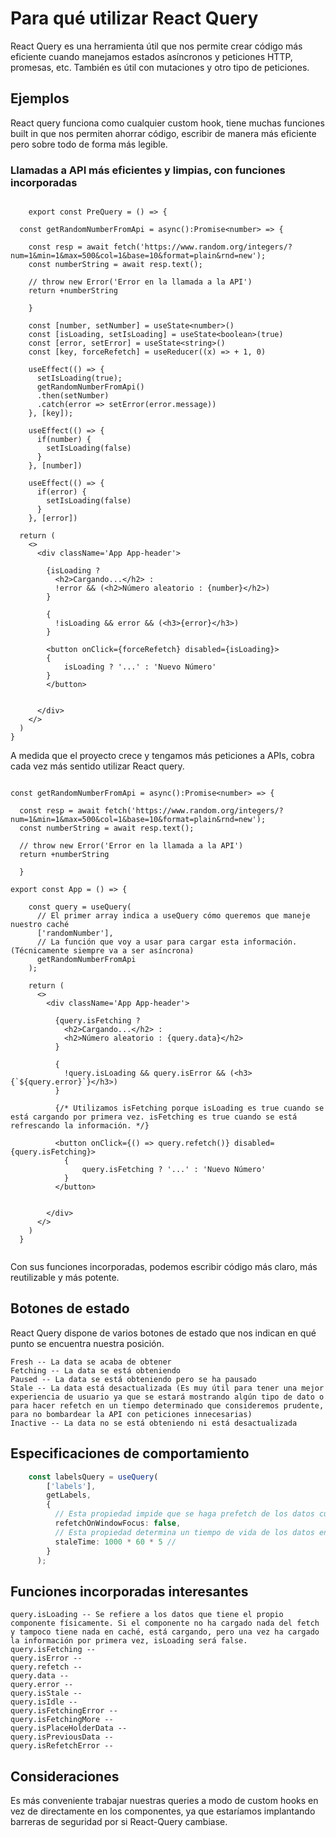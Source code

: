 # Para qué utilizar React Query #

React Query es una herramienta útil que nos permite crear código más eficiente cuando manejamos estados asíncronos y peticiones HTTP, promesas, etc. También es útil con mutaciones y otro tipo de peticiones.



## Ejemplos ##

React query funciona como cualquier custom hook, tiene muchas funciones built in que nos permiten ahorrar código, escribir de manera más eficiente pero sobre todo de forma más legible. 

### Llamadas a API más eficientes y limpias, con funciones incorporadas ###


```tsx

    export const PreQuery = () => {

  const getRandomNumberFromApi = async():Promise<number> => {
    
    const resp = await fetch('https://www.random.org/integers/?num=1&min=1&max=500&col=1&base=10&format=plain&rnd=new');
    const numberString = await resp.text();

    // throw new Error('Error en la llamada a la API')
    return +numberString

    }
  
    const [number, setNumber] = useState<number>()
    const [isLoading, setIsLoading] = useState<boolean>(true)
    const [error, setError] = useState<string>()
    const [key, forceRefetch] = useReducer((x) => + 1, 0)

    useEffect(() => {
      setIsLoading(true);
      getRandomNumberFromApi()
      .then(setNumber)
      .catch(error => setError(error.message))
    }, [key]);

    useEffect(() => {
      if(number) {
        setIsLoading(false)
      }
    }, [number])

    useEffect(() => {
      if(error) {
        setIsLoading(false)
      }
    }, [error])

  return (
    <>
      <div className='App App-header'>
        
        {isLoading ? 
          <h2>Cargando...</h2> : 
          !error && (<h2>Número aleatorio : {number}</h2>)
        }

        {
          !isLoading && error && (<h3>{error}</h3>)
        }

        <button onClick={forceRefetch} disabled={isLoading}>
        {
            isLoading ? '...' : 'Nuevo Número'
        }
        </button>
         

      </div>
    </>
  )
}

```


A medida que el proyecto crece y tengamos más peticiones a APIs, cobra cada vez más sentido utilizar React query. 


```tsx

const getRandomNumberFromApi = async():Promise<number> => {
    
  const resp = await fetch('https://www.random.org/integers/?num=1&min=1&max=500&col=1&base=10&format=plain&rnd=new');
  const numberString = await resp.text();

  // throw new Error('Error en la llamada a la API')
  return +numberString

  }

export const App = () => {
  
    const query = useQuery(
      // El primer array indica a useQuery cómo queremos que maneje nuestro caché 
      ['randomNumber'],
      // La función que voy a usar para cargar esta información. (Técnicamente siempre va a ser asíncrona)
      getRandomNumberFromApi
    );
  
    return (
      <>
        <div className='App App-header'>
          
          {query.isFetching ? 
            <h2>Cargando...</h2> : 
            <h2>Número aleatorio : {query.data}</h2>
          }
  
          {
            !query.isLoading && query.isError && (<h3>{`${query.error}`}</h3>)
          }

          {/* Utilizamos isFetching porque isLoading es true cuando se está cargando por primera vez. isFetching es true cuando se está refrescando la información. */}
          
          <button onClick={() => query.refetch()} disabled={query.isFetching}>
            {
                query.isFetching ? '...' : 'Nuevo Número'
            }
          </button>
           
  
        </div>
      </>
    )
  }
    

```

Con sus funciones incorporadas, podemos escribir código más claro, más reutilizable y más potente.


## Botones de estado ##

React Query dispone de varios botones de estado que nos indican en qué punto se encuentra nuestra posición. 

    Fresh -- La data se acaba de obtener
    Fetching -- La data se está obteniendo
    Paused -- La data se está obteniendo pero se ha pausado
    Stale -- La data está desactualizada (Es muy útil para tener una mejor experiencia de usuario ya que se estará mostrando algún tipo de dato o para hacer refetch en un tiempo determinado que consideremos prudente, para no bombardear la API con peticiones innecesarias)
    Inactive -- La data no se está obteniendo ni está desactualizada 


## Especificaciones de comportamiento ##

```typescript
    const labelsQuery = useQuery(
        ['labels'],
        getLabels,
        {
          // Esta propiedad impide que se haga prefetch de los datos cuando el usuario clicka fuera de la ventana y vuelve a clickar en ella. Tenerl oactivo sirve por ejemplo siqueremos que nuestro usuario tenga siempre la última versión de los datos, si va a otra ventana y vuelve a la nuestra.
          refetchOnWindowFocus: false,
          // Esta propiedad determina un tiempo de vida de los datos en caché. En este caso, los datos se refrescarán cada 5 minutos. Muy útil para reducir el número de llamadas a una API.
          staleTime: 1000 * 60 * 5 //
        }
      );
```


## Funciones incorporadas interesantes ##
    
    query.isLoading -- Se refiere a los datos que tiene el propio componente físicamente. Si el componente no ha cargado nada del fetch y tampoco tiene nada en caché, está cargando, pero una vez ha cargado la información por primera vez, isLoading será false.
    query.isFetching -- 
    query.isError --
    query.refetch --
    query.data --
    query.error --
    query.isStale --
    query.isIdle --
    query.isFetchingError --
    query.isFetchingMore --
    query.isPlaceHolderData --
    query.isPreviousData --
    query.isRefetchError --
    

## Consideraciones ##

Es más conveniente trabajar nuestras queries a modo de custom hooks en vez de directamente en los componentes, ya que estaríamos implantando barreras de seguridad por si React-Query cambiase. 


